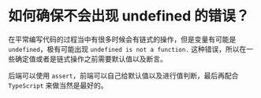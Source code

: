 # 如何确保不会出现 undefined 的错误？

在平常编写代码的过程当中有很多时候会有链式的操作，但是变量有可能是 `undefined`，极有可能出现 `undefined is not a function.` 这种错误，所以在一些确定值或者是链式操作之前需要默认值以及断言。

后端可以使用 `assert`，前端可以自己给默认值以及进行值判断，最后再配合 `TypeScript` 来做当然是最好的。
